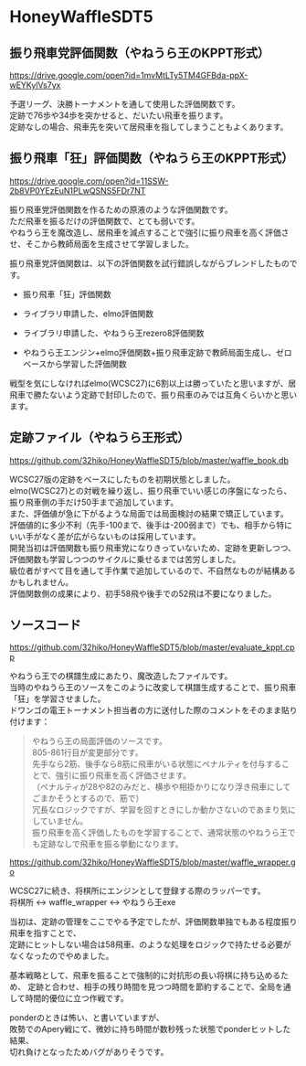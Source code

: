 # HoneyWaffleSDT5

## 振り飛車党評価関数（やねうら王のKPPT形式）
https://drive.google.com/open?id=1mvMtLTy5TM4GFBda-ppX-wEYKylVs7yx

予選リーグ、決勝トーナメントを通して使用した評価関数です。  
定跡で76歩や34歩を突かせると、だいたい飛車を振ります。  
定跡なしの場合、飛車先を突いて居飛車を指してしまうこともよくあります。

## 振り飛車「狂」評価関数（やねうら王のKPPT形式）
https://drive.google.com/open?id=11SSW-2b8VP0YEzEuN1PLwQSNS5FDr7NT

振り飛車党評価関数を作るための原液のような評価関数です。  
ただ飛車を振るだけの評価関数で、とても弱いです。  
やねうら王を魔改造し、居飛車を減点することで強引に振り飛車を高く評価させ、そこから教師局面を生成させて学習しました。  


振り飛車党評価関数は、以下の評価関数を試行錯誤しながらブレンドしたものです。

* 振り飛車「狂」評価関数

* ライブラリ申請した、elmo評価関数

* ライブラリ申請した、やねうら王rezero8評価関数

* やねうら王エンジン+elmo評価関数+振り飛車定跡で教師局面生成し、ゼロベースから学習した評価関数

戦型を気にしなければelmo(WCSC27)に6割以上は勝っていたと思いますが、居飛車で勝たないよう定跡で封印したので、振り飛車のみでは互角くらいかと思います。


## 定跡ファイル（やねうら王形式）

https://github.com/32hiko/HoneyWaffleSDT5/blob/master/waffle_book.db

WCSC27版の定跡をベースにしたものを初期状態としました。  
elmo(WCSC27)との対戦を繰り返し、振り飛車でいい感じの序盤になったら、振り飛車側の手だけ50手まで追加しています。  
また、評価値が急に下がるような局面では局面検討の結果で矯正しています。  
評価値的に多少不利（先手-100まで、後手は-200弱まで）でも、相手から特にいい手がなく差が広がらないものは採用しています。  
開発当初は評価関数も振り飛車党になりきっていないため、定跡を更新しつつ、評価関数も学習しつつのサイクルに乗せるまでは苦労しました。  
級位者がすべて目を通して手作業で追加しているので、不自然なものが結構あるかもしれません。  
評価関数側の成果により、初手58飛や後手での52飛は不要になりました。

## ソースコード

https://github.com/32hiko/HoneyWaffleSDT5/blob/master/evaluate_kppt.cpp

やねうら王での棋譜生成にあたり、魔改造したファイルです。  
当時のやねうら王のソースをこのように改変して棋譜生成することで、振り飛車「狂」を学習させました。  
ドワンゴの電王トーナメント担当者の方に送付した際のコメントをそのまま貼り付けます：

>やねうら王の局面評価のソースです。  
>805-861行目が変更部分です。  
>先手なら2筋、後手なら8筋に飛車がいる状態にペナルティを付与することで、強引に振り飛車を高く評価させます。  
>（ペナルティが28や82のみだと、横歩や相掛かりになり浮き飛車にしてごまかそうとするので、筋で）  
>冗長なロジックですが、学習を回すときにしか動かさないのであまり気にしていません。  
>振り飛車を高く評価したものを学習することで、通常状態のやねうら王でも定跡なしで飛車を振る挙動になります。  

https://github.com/32hiko/HoneyWaffleSDT5/blob/master/waffle_wrapper.go

WCSC27に続き、将棋所にエンジンとして登録する際のラッパーです。  
将棋所 <-> waffle_wrapper <-> やねうら王exe

当初は、定跡の管理をここでやる予定でしたが、評価関数単独でもある程度振り飛車を指すことで、  
定跡にヒットしない場合は58飛車、のような処理をロジックで持たせる必要がなくなったのでやめました。

基本戦略として、飛車を振ることで強制的に対抗形の長い将棋に持ち込めるため、
定跡と合わせ、相手の残り時間を見つつ時間を節約することで、全局を通して時間的優位に立つ作戦です。

ponderのときは怖い、と書いていますが、  
敗勢でのApery戦にて、微妙に持ち時間が数秒残った状態でponderヒットした結果、  
切れ負けとなったためバグがありそうです。
